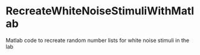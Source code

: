 # RecreateWhiteNoiseStimuliWithMatlab
Matlab code to recreate random number lists for white noise stimuli in the lab
